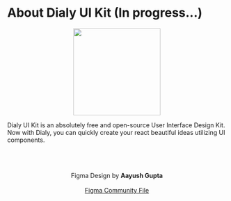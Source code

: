 # About Dialy UI Kit (In progress...)

<p align="center"><img src="https://i.ibb.co/7jB6k1s/Group-11.png" width="200"/></p>
Dialy UI Kit is an absolutely free and open-source User Interface Design Kit.
Now with Dialy, you can quickly create your react beautiful ideas utilizing UI components.
<br><br><br><br>
<p align="center">Figma Design by <b>Aayush Gupta</b><br><br>
<a href="https://www.figma.com/community/file/966755545312243214" target="_blank">Figma Community File</a></p>
